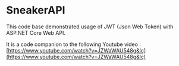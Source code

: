 # SneakerAPI


This code base demonstrated usage of JWT (Json Web Token) with ASP.NET Core Web API. 

It is a code companion to the following Youtube video :  [https://www.youtube.com/watch?v=JZWaWAU548g&lc](https://www.youtube.com/watch?v=JZWaWAU548g&lc)
